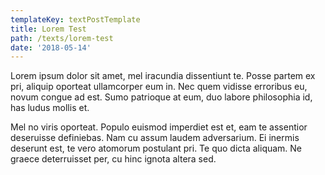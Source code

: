 ```yaml
---
templateKey: textPostTemplate
title: Lorem Test
path: /texts/lorem-test
date: '2018-05-14'
---
```

Lorem ipsum dolor sit amet, mel iracundia dissentiunt te. Posse partem ex pri, aliquip oporteat ullamcorper eum in. Nec quem vidisse erroribus eu, novum congue ad est. Sumo patrioque at eum, duo labore philosophia id, has ludus mollis et.



Mel no viris oporteat. Populo euismod imperdiet est et, eam te assentior deseruisse definiebas. Nam cu assum laudem adversarium. Ei inermis deserunt est, te vero atomorum postulant pri. Te quo dicta aliquam. Ne graece deterruisset per, cu hinc ignota altera sed.
